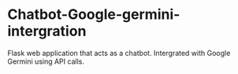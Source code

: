 # Chatbot-Google-germini-intergration
Flask web application that acts as a chatbot. Intergrated with Google Germini using API calls.
